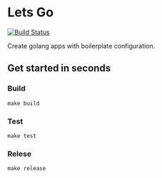# Lets Go
[![Build Status](https://travis-ci.org/TheMickeyMike/lets-go.svg?branch=master)](https://travis-ci.org/TheMickeyMike/lets-go)

Create golang apps with boilerplate configuration.

## Get started in seconds

### Build
```shell
make build
```

### Test
```shell
make test
```

### Relese
```shell
make release
```